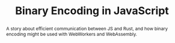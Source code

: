 ---
title: "Binary Encoding in JavaScript"
speaker: Simon Korzunov
event: CascadiaJS 2019
tags: ["Web Assembly"]
abstract: "A story about efficient communication between JS and Rust, and how binary encoding might be used with WebWorkers and WebAssembly."
layout: talk
---